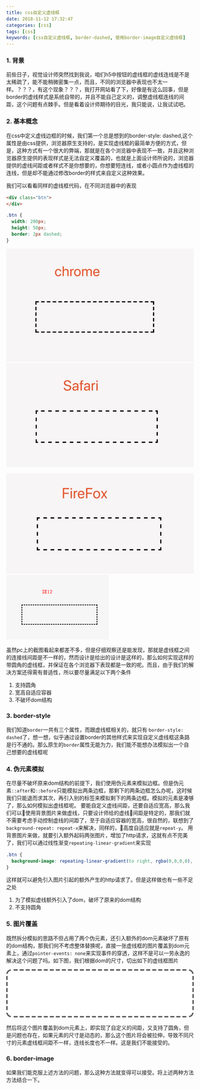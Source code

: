 ```yaml
---
title: css自定义虚线框
date: 2018-11-12 17:32:47
categories: [css]
tags: [css]
keywords: [css自定义虚线框, border-dashed, 使用border-image自定义虚线框]
---
```


### 1. 背景
前些日子，视觉设计师突然找到我说，咱们h5中按钮的虚线框的虚线连线是不是太稀疏了，能不能稍微密集一点，而且，不同的浏览器中表现也不太一样。？？？，有这个现象？？？，我打开网站看了下，好像是有这么回事，但是border的虚线样式是系统自带的，并且不能自己定义的，调整虚线框连线的间距，这个问题有点棘手。但是看着设计师期待的目光，我只能说，让我试试吧。

<!-- more -->

### 2. 基本概念
在css中定义虚线边框的时候，我们第一个总是想到的border-style: dashed,这个属性是由css提供，浏览器原生支持的，是实现虚线框的最简单方便的方式，但是，这种方式有一个很大的弊端，那就是在各个浏览器中表现不一致，并且这种浏览器原生提供的表现样式是无法自定义覆盖的，也就是上面设计师所说的，浏览器提供的虚线间距或者样式不是你想要的，你想要短连线，或者小圆点作为虚线框的连线，但是却不能通过修改border的样式来自定义这种效果。

我们可以看看同样的虚线框代码，在不同浏览器中的表现

```html
<div class="btn">
</div>
```

```scss
.btn {
  width: 200px;
  height: 50px;
  border: 2px dashed;
}
```
![](custom-dashed-border-in-css/dashed-border-chrome.png) ![](custom-dashed-border-in-css/dashed-border-safari.png) 

![](custom-dashed-border-in-css/dashed-border-firefox.png) ![](custom-dashed-border-in-css/dashed-border-IE12.png)

虽然pc上的截图看起来都差不多，但是仔细观察还是能发现，那就是虚线框之间的连接线间距是不一样的，然而设计是给出的设计是这样的，那么如何实现这样的带圆角的虚线框，并保证在各个浏览器下表现都是一致的呢。而且，由于我们的解决方案还得需有普适性，所以要尽量满足以下两个条件
  1. 支持圆角
  2. 宽高自适应容器
  3. 不破坏dom结构

### 3. border-style
我们知道`border`一共有三个属性，而跟虚线框相关的，就只有·`border-style: dashed`了，想一想，似乎通过设置border的其他样式来实现自定义虚线框这条路是行不通的。那么原生的`border`属性无能为力，我们能不能想办法模拟出一个自己想要的虚线框呢

### 4. 伪元素模拟
在尽量不破坏原来dom结构的前提下，我们使用伪元素来模拟边框。但是伪元素`::after`和`::before`只能模拟出两条边框，那剩下的两条边框怎么办呢，这时候我们只能退而求其次，再引入别的标签来模拟剩下的两条边框。模拟的元素是凑够了，那么如何模拟出虚线框呢。
要能自定义虚线间距，还要自适应宽高，那么我们可以使用背景图片来做虚线，只要设计师给的虚线间距是特定的，那我们就不需要考虑手动控制虚线的间距了，至于自适应容器的宽高，很自然的，联想到了`background-repeat: repeat-x`来解决，同样的，高度自适应就是`repeat-y`。
用背景图片来做，就要引入额外起码两张图片，增加了http请求，这就有点不完美了，我们可以通过线性渐变`repeating-linear-gradient`来实现

```css
.btn {
  background-image: repeating-linear-gradient(to right, rgba(0,0,0,0), rgba(0,0,0,0) 5px,black 5px, black 10px,rgba(0,0,0,0) 10px);
}

```
这样就可以避免引入图片引起的额外产生的http请求了。但是这样做也有一些不足之处
  1. 为了模拟虚线额外引入了dom，破坏了原来的dom结构
  2. 不支持圆角

### 5. 图片覆盖
既然拆分模拟的思路不但占用了两个伪元素，还引入额外的dom元素破坏了原有的dom结构，那我们何不考虑整体替换呢，直接一张虚线框的图片覆盖到dom元素上，通过`pointer-events: none`来实现事件的穿透，这样不是可以一劳永逸的解决这个问题了吗。如下图，我们根据dom的尺寸，切出如下的虚线框图片

![](custom-dashed-border-in-css/dashed-border.png)

然后将这个图片覆盖到dom元素上，即实现了自定义的间距，又支持了圆角，但是问题也存在，如果元素的尺寸是动态的，那么这个图片将会被拉伸，导致不同尺寸的元素虚线框间距不一样，连线长度也不一样。这是我们不能接受的。

### 6. border-image
如果我们能克服上述方法的问题，那么这种方法就变得可以接受。将上述两种方法方法结合一下。
